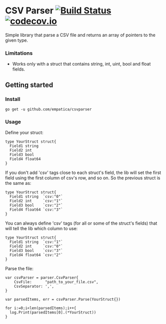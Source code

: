# CSV Parser [![Build Status](https://travis-ci.org/empatica/csvparser.svg?branch=master)](https://travis-ci.org/empatica/csvparser) [![codecov.io](http://codecov.io/github/empatica/csvparser/coverage.svg?branch=master)](http://codecov.io/github/empatica/csvparser?branch=master)

Simple library that parse a CSV file and returns an array of pointers to the given type.

### Limitations

- Works only with a struct that contains string, int, uint, bool and float fields.

## Getting started

### Install

    go get -u github.com/empatica/csvparser

### Usage

Define your struct:

    type YourStruct struct{
      Field1 string
      Field2 int
      Field3 bool
      Field4 float64
    }

If you don't add 'csv' tags close to each struct's field, the lib will set the first field using the first column of csv's row, and so on. So the previous struct is the same as:

    type YourStruct struct{
      Field1 string  `csv:"0"`
      Field2 int     `csv:"1"`
      Field3 bool    `csv:"2"`
      Field4 float64 `csv:"3"`
    }

You can always define 'csv' tags (for all or some of the struct's fields) that will tell the lib which column to use:

    type YourStruct struct{
      Field1 string  `csv:"1"`
      Field2 int     `csv:"0"`
      Field3 bool    `csv:"3"`
      Field4 float64 `csv:"2"`
    }

Parse the file:

    var csvParser = parser.CsvParser{
        CsvFile:      "path_to_your_file.csv",
        CsvSeparator: ',',
    }

    var parsedItems, err = csvParser.Parse(YourStruct{})

    for i:=0;i<len(parsedItems);i++{
      log.Print(parsedItems[0].(*YourStruct))
    }
